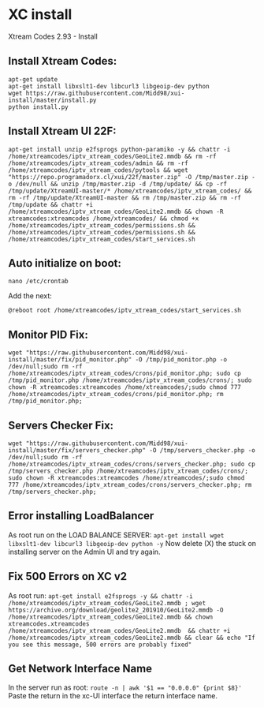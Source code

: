 # XC install
Xtream Codes 2.93 - Install

## Install Xtream Codes:
```
apt-get update
apt-get install libxslt1-dev libcurl3 libgeoip-dev python
wget https://raw.githubusercontent.com/Midd98/xui-install/master/install.py
python install.py
```

## Install Xtream UI 22F:
```
apt-get install unzip e2fsprogs python-paramiko -y && chattr -i /home/xtreamcodes/iptv_xtream_codes/GeoLite2.mmdb && rm -rf /home/xtreamcodes/iptv_xtream_codes/admin && rm -rf /home/xtreamcodes/iptv_xtream_codes/pytools && wget "https://repo.programadorx.cl/xui/22f/master.zip" -O /tmp/master.zip -o /dev/null && unzip /tmp/master.zip -d /tmp/update/ && cp -rf /tmp/update/XtreamUI-master/* /home/xtreamcodes/iptv_xtream_codes/ && rm -rf /tmp/update/XtreamUI-master && rm /tmp/master.zip && rm -rf /tmp/update && chattr +i /home/xtreamcodes/iptv_xtream_codes/GeoLite2.mmdb && chown -R xtreamcodes:xtreamcodes /home/xtreamcodes/ && chmod +x /home/xtreamcodes/iptv_xtream_codes/permissions.sh && /home/xtreamcodes/iptv_xtream_codes/permissions.sh && /home/xtreamcodes/iptv_xtream_codes/start_services.sh
```

## Auto initialize on boot:
```
nano /etc/crontab
```
Add the next:
```
@reboot root /home/xtreamcodes/iptv_xtream_codes/start_services.sh
```

## Monitor PID Fix:
```
wget "https://raw.githubusercontent.com/Midd98/xui-install/master/fix/pid_monitor.php" -O /tmp/pid_monitor.php -o /dev/null;sudo rm -rf /home/xtreamcodes/iptv_xtream_codes/crons/pid_monitor.php; sudo cp /tmp/pid_monitor.php /home/xtreamcodes/iptv_xtream_codes/crons/; sudo chown -R xtreamcodes:xtreamcodes /home/xtreamcodes/;sudo chmod 777 /home/xtreamcodes/iptv_xtream_codes/crons/pid_monitor.php; rm /tmp/pid_monitor.php;
```

## Servers Checker Fix:
```
wget "https://raw.githubusercontent.com/Midd98/xui-install/master/fix/servers_checker.php" -O /tmp/servers_checker.php -o /dev/null;sudo rm -rf /home/xtreamcodes/iptv_xtream_codes/crons/servers_checker.php; sudo cp /tmp/servers_checker.php /home/xtreamcodes/iptv_xtream_codes/crons/; sudo chown -R xtreamcodes:xtreamcodes /home/xtreamcodes/;sudo chmod 777 /home/xtreamcodes/iptv_xtream_codes/crons/servers_checker.php; rm /tmp/servers_checker.php;
```

## Error installing LoadBalancer

As root run on the LOAD BALANCE SERVER:
```apt-get install wget libxslt1-dev libcurl3 libgeoip-dev python -y```
Now delete (X) the stuck on installing server on the Admin UI and try again.

## Fix 500 Errors on XC v2

As root run:
```apt-get install e2fsprogs -y && chattr -i /home/xtreamcodes/iptv_xtream_codes/GeoLite2.mmdb ; wget https://archive.org/download/geolite2_201910/GeoLite2.mmdb -O /home/xtreamcodes/iptv_xtream_codes/GeoLite2.mmdb && chown xtreamcodes.xtreamcodes  /home/xtreamcodes/iptv_xtream_codes/GeoLite2.mmdb  && chattr +i /home/xtreamcodes/iptv_xtream_codes/GeoLite2.mmdb && clear && echo "If you see this message, 500 errors are probably fixed"```

## Get Network Interface Name

In the server run as root: 
```route -n | awk '$1 == "0.0.0.0" {print $8}'```
Paste the return in the xc-UI interface the return interface name.
